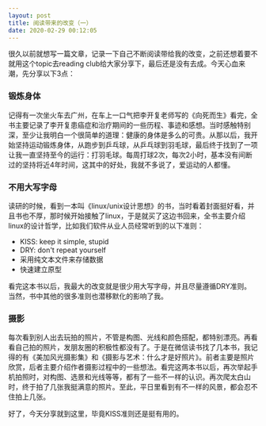 ```yaml
---
layout: post
title: 阅读带来的改变（一）
date: 2020-02-29 00:12:05
---
```


很久以前就想写一篇文章，记录一下自己不断阅读带给我的改变，之前还想着要不就用这个topic去reading club给大家分享下，最后还是没有去成。今天心血来潮，先分享以下3点：

### 锻炼身体

记得有一次坐火车去广州，在车上一口气把李开复老师写的《向死而生》看完，全书主要记录了李开复患癌症和治疗期间的一些历程、事迹和感想。当时感触特别深，至少让我明白一个很简单的道理：健康的身体是多么的可贵。从那以后，我开始坚持运动锻炼身体，从跑步到乒乓球，从乒乓球到羽毛球，最后终于找到了一项让我一直坚持至今的运行：打羽毛球。每周打球2次，每次2小时，基本没有间断过的坚持将近4年时间，这其中的好处，我就不多说了，爱运动的人都懂。

### 不用大写字母

读研的时候，看到一本叫《linux/unix设计思想》的书，当时看着封面挺好看，并且书也不厚，那时候开始接触了linux，于是就买了这边书回来，全书主要介绍linux的设计哲学，比如我们软件从业人员经常听到的以下准则：

- KISS: keep it simple, stupid
- DRY: don't repeat yourself
- 采用纯文本文件来存储数据
- 快速建立原型

看完这本书以后，我最大的改变就是很少用大写字母，并且尽量遵循DRY准则。当然，书中其他的很多准则也潜移默化的影响了我。

### 摄影

每次看到别人出去玩拍的照片，不管是构图、光线和颜色搭配，都特别漂亮。再看看自己拍的照片，发朋友圈的积极性都没有了。于是在微信读书找了几本书，我记得的有《美加风光摄影集》和《摄影与艺术：什么才是好照片》。前者主要是照片欣赏，后者主要介绍作者摄影过程中的一些想法。看完这两本书以后，再次举起手机拍照时，对构图、选景和光线等等，都有了一些不一样的认识。再次爬太白山时，终于拍了几张我挺满意的照片。至此，平日里看到有不一样的风景，都会忍不住拍上几张。

好了，今天分享就到这里，毕竟KISS准则还是挺有用的。
